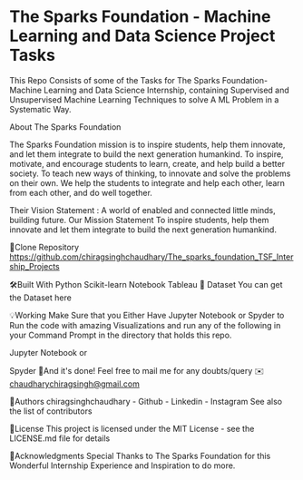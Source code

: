 # The Sparks Foundation - Machine Learning and Data Science Project Tasks
This Repo Consists of some of the Tasks for The Sparks Foundation-Machine Learning and Data Science Internship, containing Supervised and Unsupervised Machine Learning Techniques to solve A ML Problem in a Systematic Way.

About The Sparks Foundation


The Sparks Foundation mission is to inspire students, help them innovate, and let them integrate to build the next generation humankind. To inspire, motivate, and encourage students to learn, create, and help build a better society. To teach new ways of thinking, to innovate and solve the problems on their own. We help the students to integrate and help each other, learn from each other, and do well together.

Their Vision Statement : A world of enabled and connected little minds, building future. Our Mission Statement To inspire students, help them innovate and let them integrate to build the next generation humankind.

🚀Clone Repository
https://github.com/chiragsinghchaudhary/The_sparks_foundation_TSF_Intership_Projects

🛠Built With
Python
Scikit-learn
Notebook
Tableau
📁 Dataset
You can get the Dataset here

💡Working
Make Sure that you Either Have Jupyter Notebook or Spyder to Run the code with amazing Visualizations and run any of the following in your Command Prompt in the directory that holds this repo.

Jupyter Notebook
or

Spyder
👏And it's done!
Feel free to mail me for any doubts/query ✉️ chaudharychiragsingh@gmail.com

💃Authors
chiragsinghchaudhary - Github - Linkedin - Instagram
See also the list of contributors

👀License
This project is licensed under the MIT License - see the LICENSE.md file for details

🙏Acknowledgments
Special Thanks to The Sparks Foundation for this Wonderful Internship Experience and Inspiration to do more.
